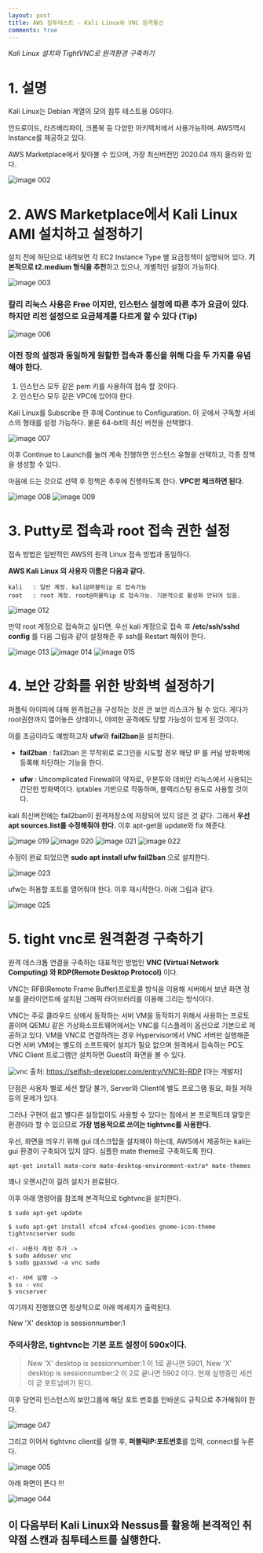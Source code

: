 ```yaml
---
layout: post
title: AWS 침투테스트 - Kali Linux와 VNC 원격통신
comments: true
---
```




*Kali Linux 설치와 TightVNC로 원격환경 구축하기*




# 1. 설명


Kali Linux는 Debian 계열의 모의 침투 테스트용 OS이다.

안드로이드, 라즈베리파이, 크롬북 등 다양한 아키텍처에서 사용가능하며. AWS역시 Instance를 제공하고 있다.

AWS Marketplace에서 찾아볼 수 있으며, 가장 최신버전인 2020.04 까지 올라와 있다.


![image 002](https://user-images.githubusercontent.com/52769104/105463376-52af3100-5cd3-11eb-9769-d67b62f91e5b.png)



# 2. AWS Marketplace에서 Kali Linux AMI 설치하고 설정하기


설치 전에 하단으로 내려보면 각 EC2 Instance Type 별 요금정책이 설명되어 있다. **기본적으로 t2.medium 형식을 추천**하고 있으나, 개별적인 설정이 가능하다.


![image 003](https://user-images.githubusercontent.com/52769104/105463391-5773e500-5cd3-11eb-9a69-5902abc7e354.png)



### 칼리 리눅스 사용은 Free 이지만, 인스턴스 설정에 따른 추가 요금이 있다. 하지만 리전 설정으로 요금체계를 다르게 할 수 있다 (Tip)


![image 006](https://user-images.githubusercontent.com/52769104/105463405-5b076c00-5cd3-11eb-8ab6-660e12279d6b.png)



### 이전 장의 설정과 동일하게 원할한 접속과 통신을 위해 다음 두 가지를 유념해야 한다.
1) 인스턴스 모두 같은 pem 키를 사용하여 접속 할 것이다.
2) 인스턴스 모두 같은 VPC에 있어야 한다.


Kali Linux를 Subscribe 한 후에 Continue to Configuration.
이 곳에서 구독할 서비스의 형태를 설정 가능하다.
물론 64-bit의 최신 버전을 선택했다.

![image 007](https://user-images.githubusercontent.com/52769104/105463417-5e9af300-5cd3-11eb-921d-925fac5f1c43.png)

이후 Continue to Launch를 눌러 계속 진행하면 인스턴스 유형을 선택하고, 각종 정책을 생성할 수 있다. 

마음에 드는 것으로 선택 후 정책은 추후에 진행하도록 한다. **VPC만 체크하면 된다.**

![image 008](https://user-images.githubusercontent.com/52769104/105463428-622e7a00-5cd3-11eb-98b8-c1cc9c99c8bf.png)
![image 009](https://user-images.githubusercontent.com/52769104/105463430-622e7a00-5cd3-11eb-8866-b1722b519050.png)



# 3. Putty로 접속과 root 접속 권한 설정

접속 방법은 일반적인 AWS의 원격 Linux 접속 방법과 동일하다.

**AWS Kali Linux 의 사용자 이름은 다음과 같다.**

```
kali   : 일반 계정. kali@퍼블릭ip 로 접속가능
root   : root 계정. root@퍼블릭ip 로 접속가능. 기본적으로 활성화 안되어 있음.
```

![image 012](https://user-images.githubusercontent.com/52769104/105463445-68245b00-5cd3-11eb-9ca9-90c41d3d34ac.png)



만약 root 계정으로 접속하고 싶다면, 우선 kali 계정으로 접속 후 
**/etc/ssh/sshd config** 
를 다음 그림과 같이 설정해준 후 ssh를 Restart 해줘야 한다.


![image 013](https://user-images.githubusercontent.com/52769104/105463458-6c507880-5cd3-11eb-9ba0-7893bbdf6a5b.png)
![image 014](https://user-images.githubusercontent.com/52769104/105463462-6ce90f00-5cd3-11eb-9fd6-12a9e9cfcdb3.png)
![image 015](https://user-images.githubusercontent.com/52769104/105463464-6ce90f00-5cd3-11eb-94f1-d59daba67534.png)






# 4. 보안 강화를 위한 방화벽 설정하기

퍼플릭 아이피에 대해 원격접근을 구성하는 것은 큰 보안 리스크가 될 수 있다. 게다가 root권한까지 열어놓은 상태이니, 어떠한 공격에도 당할 가능성이 있게 된 것이다.

이를 조금이라도 예방하고자 **ufw**와 **fail2ban**을 설치한다.

- **fail2ban** : fail2ban 은 무작위로 로그인을 시도할 경우 해당 IP 를 커널 방화벽에 등록해 차단하는 기능을 한다.

- **ufw** : Uncomplicated Firewall의 약자로, 우분투와 데비안 리눅스에서 사용되는 간단한 방화벽이다. iptables 기반으로 작동하며, 블랙리스팅 용도로 사용할 것이다.


kali 최신버전에는 fail2ban이 원격저장소에 저장되어 있지 않은 것 같다.
그래서 **우선 apt sources.list를 수정해줘야 한다.**
이후 apt-get을 update와 fix 해준다.


![image 019](https://user-images.githubusercontent.com/52769104/105463480-73778680-5cd3-11eb-936c-73524cac03d0.png)
![image 020](https://user-images.githubusercontent.com/52769104/105463482-74101d00-5cd3-11eb-9009-26d956353eed.png)
![image 021](https://user-images.githubusercontent.com/52769104/105463483-74a8b380-5cd3-11eb-9dbd-a7f8a1aad064.png)
![image 022](https://user-images.githubusercontent.com/52769104/105463484-74a8b380-5cd3-11eb-932e-d251e2435e78.png)



수정이 완료 되었으면 **sudo apt install ufw fail2ban** 으로 설치한다.

![image 023](https://user-images.githubusercontent.com/52769104/105463491-783c3a80-5cd3-11eb-9461-8faeefbefc72.png)




ufw는 허용할 포트를 열어줘야 한다. 이후 재시작한다. 아래 그림과 같다.

![image 025](https://user-images.githubusercontent.com/52769104/105463500-7bcfc180-5cd3-11eb-90cb-831dfdf5a741.png)




# 5. tight vnc로 원격환경 구축하기

원격 데스크톱 연결을 구축하는 대표적인 방법인 **VNC (Virtual Network Computing) 와 RDP(Remote Desktop Protocol)** 이다.

VNC는 RFB(Remote Frame Buffer)프로토콜 방식을 이용해 서버에서 보낸 화면 정보를 클라이언트에 설치된 그래픽 라이브러리를 이용해 그리는 방식이다.

VNC는 주로 클라우드 상에서 동작하는 서버 VM을 동작하기 위해서 사용하는 프로토콜이며 QEMU 같은 가상화소프트웨어에서는 VNC를 디스플레이 옵션으로 기본으로 제공하고 있다. VM을 VNC로 연결하려는 경우 Hypervisor에서 VNC 서버만 실행해준다면 서버 VM에는 별도의 소프트웨어 설치가 필요 없으며 원격에서 접속하는 PC도 VNC Client 프로그램만 설치하면 Guest의 화면을 볼 수 있다.

![vnc](https://t1.daumcdn.net/cfile/tistory/99A836375B98F75510)
출처: https://selfish-developer.com/entry/VNC와-RDP [아는 개발자]


단점은 사용자 별로 세션 할당 불가, Server와 Client에 별도 프로그램 필요, 화질 저하 등의 문제가 있다.

그러나 구현이 쉽고 별다른 설정없이도 사용할 수 있다는 점에서 본 프로젝트데 알맞은 환경이라 할 수 있으므로 **가장 범용적으로 쓰이는 tightvnc를 사용한다.**


우선, 화면을 띄우기 위해 gui 데스크탑을 설치해야 하는데, AWS에서 제공하는 kali는 gui 환경이 구축되어 있지 않다.
심플한 mate theme로 구축하도록 한다.

```
apt-get install mate-core mate-desktop-environment-extra* mate-themes
```

꽤나 오랜시간이 걸려 설치가 완료된다.

이후 아래 명령어를 참조해 본격적으로 tightvnc을 설치한다. 

```
$ sudo apt-get update

$ sudo apt-get install xfce4 xfce4-goodies gnome-icon-theme tightvncserver sudo

<!- 사용자 계정 추가 ->
$ sudo adduser vnc
$ sudo gpasswd -a vnc sudo

<!- 서버 실행 ->
$ su - vnc
$ vncserver

```

여기까지 진행했으면 정상적으로 아래 메세지가 출력된다.

New 'X' desktop is sessionnumber:1

### 주의사항은, tightvnc는 기본 포트 설정이 590x이다. 

> New 'X' desktop is sessionnumber:1 이 1로 끝나면 5901,
New 'X' desktop is sessionnumber:2 이 2로 끝나면 5902 이다.
현재 실행중인 세션이 곧 포트넘버가 된다.


이후 당연히 인스턴스의 보안그룹에 해당 포트 번호를 인바운드 규칙으로 추가해줘야 한다.


![image 047](https://user-images.githubusercontent.com/52769104/105463515-838f6600-5cd3-11eb-9f0d-9efd4a9d7ac1.png)



그리고 이어서 tightvnc client를 실행 후, **퍼블릭IP:포트번호**를 입력,  connect를 누른다. 

![image 005](https://user-images.githubusercontent.com/52769104/105463643-b33e6e00-5cd3-11eb-85dc-b53ff2c06f05.png)



아래 화면이 뜬다 !!!


![image 044](https://user-images.githubusercontent.com/52769104/105463524-868a5680-5cd3-11eb-88c7-3949d4b0a905.png)





## 이 다음부터 Kali Linux와 Nessus를 활용해 본격적인 취약점 스캔과 침투테스트를 실행한다.
